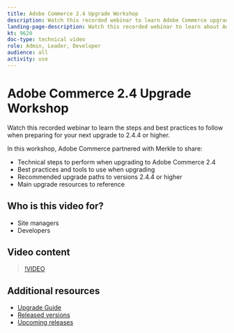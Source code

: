 ```yaml
---
title: Adobe Commerce 2.4 Upgrade Workshop
description: Watch this recorded webinar to learn Adobe Commerce upgrade steps and best practices for 2.4.4 or higher.
landing-page-description: Watch this recorded webinar to learn about Adobe Commerce 2.4 upgrade steps and best practices.
kt: 9620
doc-type: technical video
role: Admin, Leader, Developer
audience: all
activity: use
---
```

# Adobe Commerce 2.4 Upgrade Workshop

Watch this recorded webinar to learn the steps and best practices to follow when preparing for your next upgrade to 2.4.4 or higher.

In this workshop, Adobe Commerce partnered with Merkle to share:

- Technical steps to perform when upgrading to Adobe Commerce 2.4
- Best practices and tools to use when upgrading
- Recommended upgrade paths to versions 2.4.4 or higher
- Main upgrade resources to reference

## Who is this video for?

- Site managers
- Developers

## Video content

>[!VIDEO](https://video.tv.adobe.com/v/340038?quality=12&learn=on)

## Additional resources

- [Upgrade Guide](https://experienceleague.adobe.com/docs/commerce-operations/upgrade-guide/overview.html)
- [Released versions](https://devdocs.magento.com/release/released-versions.html)
- [Upcoming releases](https://devdocs.magento.com/release/)
